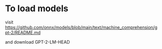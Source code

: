 # To load models

visit https://github.com/onnx/models/blob/main/text/machine_comprehension/gpt-2/README.md

and download GPT-2-LM-HEAD
